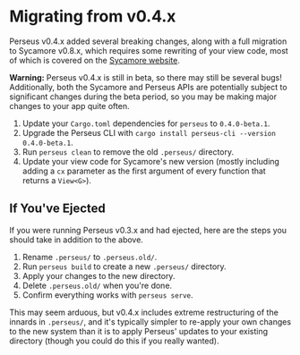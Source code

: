 # Migrating from v0.4.x

Perseus v0.4.x added several breaking changes, along with a full migration to Sycamore v0.8.x, which requires some rewriting of your view code, most of which is covered on the [Sycamore website](https://sycamore-rs.netlify.app).

**Warning:** Perseus v0.4.x is still in beta, so there may still be several bugs! Additionally, both the Sycamore and Perseus APIs are potentially subject to significant changes during the beta period, so you may be making major changes to your app quite often.

1. Update your `Cargo.toml` dependencies for `perseus` to `0.4.0-beta.1`.
2. Upgrade the Perseus CLI with `cargo install perseus-cli --version 0.4.0-beta.1`.
3. Run `perseus clean` to remove the old `.perseus/` directory.
4. Update your view code for Sycamore's new version (mostly including adding a `cx` parameter as the first argument of every function that returns a `View<G>`).

## If You've Ejected

If you were running Perseus v0.3.x and had ejected, here are the steps you should take in addition to the above.

1. Rename `.perseus/` to `.perseus.old/`.
2. Run `perseus build` to create a new `.perseus/` directory.
3. Apply your changes to the new directory.
4. Delete `.perseus.old/` when you're done.
5. Confirm everything works with `perseus serve`.

This may seem arduous, but v0.4.x includes extreme restructuring of the innards in `.perseus/`, and it's typically simpler to re-apply your own changes to the new system than it is to apply Perseus' updates to your existing directory (though you could do this if you really wanted).

